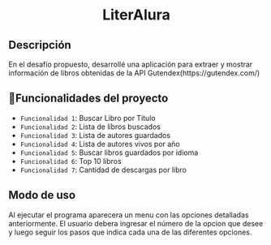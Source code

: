 <h1 align="center"> LiterAlura </h1>
<h2> Descripción </h2>
<p>En el desafío propuesto, desarrollé una aplicación para extraer y mostrar información de libros obtenidas de la API Gutendex(https://gutendex.com/)</p>

## :hammer:Funcionalidades del proyecto

- `Funcionalidad 1`: Buscar Libro por Titulo 
- `Funcionalidad 2`: Lista de libros buscados 
- `Funcionalidad 3`: Lista de autores guardados 
- `Funcionalidad 4`: Lista de autores vivos por año 
- `Funcionalidad 5`: Buscar libros guardados por idioma 
- `Funcionalidad 6`: Top 10 libros 
- `Funcionalidad 7`: Cantidad de descargas por libro 

## Modo de uso

Al ejecutar el programa aparecera un menu con las opciones detalladas anteriormente. El usuario debera ingresar el número de la opcion que desee y luego seguir los pasos que indica cada una de las diferentes opciones.
